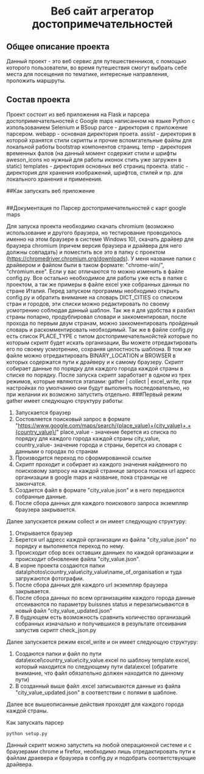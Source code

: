 <h1 align="center">Веб сайт агрегатор достопримечательностей</h1>
<h2 align="center">

  ## Общее описание проекта
Данный проект - это веб сервис для путешественников, с помощью которого пользователи, во время путешествия
смогут выбрать себе места для посещения по тематике, интересные направления, проложить маршруты.

## Состав проекта
Проект состоит из веб приложения на Flask  и парсера достопримечательностей с Google maps написанном на языке Python с изпользованием Selenium и BSoup
parce - директория с приложение парсером.
webapp - основная директория проета.
assist - директория в которой хранятся стили скрипты и прочие вспомгательные файлы для локальной работы bootstrap компонентов страниц.
temp - директория временных фалов (на данный момент содержит стили и шрифты aweson_icons но нужный для работы иконок стить уже загружен в static)
templates - директория основных веб страниц проекта.
static - директория для хранения изображений, шрифтов, стилей и пр. для локального хранения и применения.

  ##Как запускать веб приложение
```

```
  
  ##Документация по Парсер достопримечательностей с карт google maps

Для запуска проекта необходимо скачать chromium (возможно использование и другого браузера, но тестирование проводилось именно на этом браузере в системе Windows 10), скачать драйвер для браузера chromium (причем версия браузера и драйвера для него должны совпадать) и поместить все это в папку с проектом (https://chromedriver.chromium.org/downloads). 
У меня название папки с драйвером и файлом были в таком формате: "chrome-win/", "chromium.exe". Если у вас отличаются то можно изменить в файле config.py.
Все остально необходимое для работы уже есть в папке с проектом, а так же примеры в файле excel уже собранных данных по стране Италия.
Перед запуском программы необходимо открыть config.py  и обратить внимание на словарь DICT_CITIES  со списком стран и городов, эти списки можно редактировать по своему усмотрению соблюдая данный шаблон. Так же я для удобства я разбил страны попарно, продублировал словари и заккоментировал, после прохода по первым двум странам, можно заккоментировать пройденый словарь и раскомментировать необходимый.
Так же в файле config.py есть список PLACE_TYPE с типом достопримечательнойстей которые по которым скрипт будет искать организации, Вы можете отредактировать его по своему усмотрению, сохраняя целостность шаблона.
В том же файле можно отредактировать BINARY_LOCATION и BROWSER в которых содержатся пути к драйверу и к самому браузеру.
Скрипт собирает данные по порядку для каждого города каждой страны в списке по порядку.
После запуска скрипт заработает в одном из трех режимов, которые являются этапами: gather | collect | excel_write, при настройках по умолчанию они будут выполнять последовательно, но при желании их возможно запустить отдельно.
###Первый режим gather имеет следующую структуру работы:
1. Запускается браузер 
2. Состовляется поисковый запрос в формате "https://www.google.com/maps/search/{place_value}+{city_value}+,+{country_value}/"
place_value - значение берется из списка по порядку для каждого города каждой страны
city_value, country_value- значение города и страны, берется из словаря с данными о городах по странам
3. Производится переход по сформированной ссылке
4. Скрипт проходит и собирает из каждого значения найденного по поисковому запросу на каждой странице запроса поиска url адресс организации в google maps и название, пока страницы не закончатся.
5. Создается файл в формате "city_value.json" и в него передаются собранные данные.
6. После сбора данных для каждого поискового запроса экземпляр браузера закрывается.

  Далее запускается режим collect и он имеет следующую структуру:
1. Открывается браузер 
2. Берется url адресс каждой организации из файла "city_value.json" по порядку и выполняется переход по нему.
3. Происходит сбор всех оставших данныех по каждой организации и происходит обновление файла "city_value.json".
4. В корне проекта создаются папки data\photos\country_value\city_value\name_of_organisation и туда загружаются фотографии.
5. После сбора данных для каждого url экземпляр браузера закрывается.
6. После сбора данных по всем организациям каждого города данные отсеиваются по параметру buissnes status и перезаписываются в новый файл "city_value_updated.json"
7. В будующем есть возможность сравнить количество организаций собранных изначально и получившихся в результате отсеивания запустив скрипт check_json.py

  Далее запускается режим excel_write и он имеет следующую структуру:
1. Создаются папки и файл по пути  data\excel\country_value\city_value.excel по шаблону template.excel, который находится по следующему пути data\excel (обратите внимание, что файл обязательно должен находится по данному пути)
2. В созданный выше файл .excel записываются данные из файла "city_value_updated.json" в соответствии с полями в шаблоне.

Далее все вышеописанные действия проходят для каждого города каждой страны.

  Как запускать парсер
```
python setup.py
```
Данный скрипт можно запустить на любой операционной системе и с браузерами chrome и firefox, необходимо лишь отредактировать пути к файлам драевера и браузера в config.py и подобрать соответствующие драйвера.
